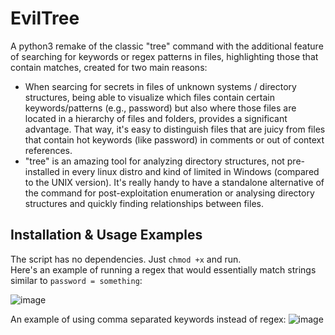 # EvilTree
A python3 remake of the classic "tree" command with the additional feature of searching for keywords or regex patterns in files, highlighting those that contain matches, created for two main reasons:
 - When searcing for secrets in files of unknown systems / directory structures, being able to visualize which files contain certain keywords/patterns (e.g., password) but also where those files are located in a hierarchy of files and folders, provides a significant advantage. That way, it's easy to distinguish files that are juicy from files that contain hot keywords (like password) in comments or out of context references.
 - "tree" is an amazing tool for analyzing directory structures, not pre-installed in every linux distro and kind of limited in Windows (compared to the UNIX version). It's really handy to have a standalone alternative of the command for post-exploitation enumeration or analysing directory structures and quickly finding relationships between files.

## Installation & Usage Examples
The script has no dependencies. Just `chmod +x` and run.  
Here's an example of running a regex that would essentially match strings similar to `password = something`:

![image](https://user-images.githubusercontent.com/75489922/193478410-f69879a5-7c5c-4cd3-80f0-ece8f514e100.png)
  
    
An example of using comma separated keywords instead of regex:
![image](https://user-images.githubusercontent.com/75489922/193478656-a184ab55-0b3b-4f54-ada4-e658406503c1.png)
